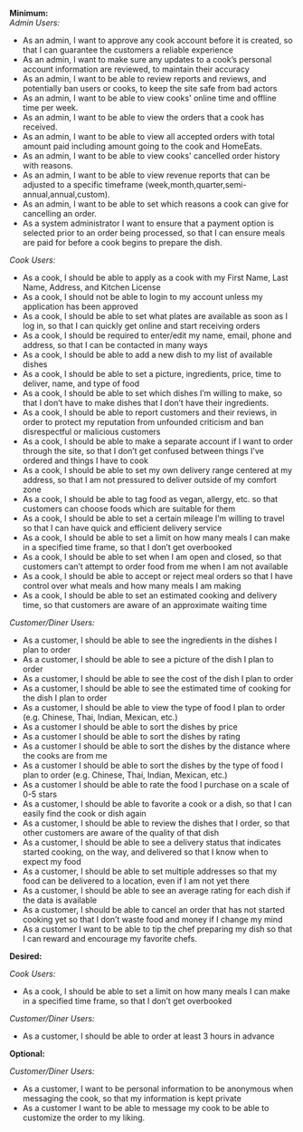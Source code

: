 **Minimum:** <br/>
*Admin Users:* <br/>
- As an admin, I want to approve any cook account before it is created, so that I can guarantee the customers a reliable experience <br/>
- As an admin, I want to make sure any updates to a cook’s personal account information are reviewed, to maintain their accuracy <br/>
- As an admin, I want to be able to review reports and reviews, and potentially ban users or cooks, to keep the site safe from bad actors <br/>
- As an admin, I want to be able to view cooks' online time and offline time per week. <br/>
- As an admin, I want to be able to view the orders that a cook has received. <br/>
- As an admin, I want to be able to view all accepted orders with total amount paid including amount going to the cook and HomeEats. <br/>
- As an admin, I want to be able to view cooks' cancelled order history with reasons. <br/>
- As an admin, I want to be able to view revenue reports that can be adjusted to a specific timeframe (week,month,quarter,semi-annual,annual,custom). <br/>
- As an admin, I want to be able to set which reasons a cook can give for cancelling an order. <br/>
- As a system administrator I want to ensure that a payment option is selected prior to an order being processed, so that I can ensure meals are paid for before a cook begins to prepare the dish. <br/>

*Cook Users:* <br/>
- As a cook, I should be able to apply as a cook with my First Name, Last Name, Address, and Kitchen License <br/>
- As a cook, I should not be able to login to my account unless my application has been approved <br/>
- As a cook, I should be able to set what plates are available as soon as I log in, so that I can quickly get online and start receiving orders <br/>
- As a cook, I should be required to enter/edit my name, email, phone and address, so that I can be contacted in many ways <br/>
- As a cook, I should be able to add a new dish to my list of available dishes <br/>
- As a cook, I should be able to set a picture, ingredients, price, time to deliver, name, and type of food <br/>
- As a cook, I should be able to set which dishes I’m willing to make, so that I don’t have to make dishes that I don’t have their ingredients. <br/>
- As a cook, I should be able to report customers and their reviews, in order to protect my reputation from unfounded criticism and ban disrespectful or malicious customers <br/>
- As a cook, I should be able to make a separate account if I want to order through the site, so that I don’t get confused between things I’ve ordered and things I have to cook <br/>
- As a cook, I should be able to set my own delivery range centered at my address, so that I am not pressured to deliver outside of my comfort zone <br/>
- As a cook, I should be able to tag food as vegan, allergy, etc. so that customers can choose foods which are suitable for them <br/>
- As a cook, I should be able to set a certain mileage I’m willing to travel so that I can have quick and efficient delivery service <br/>
- As a cook, I should be able to set a limit on how many meals I can make in a specified time frame, so that I don’t get overbooked <br/>
- As a cook, I should be able to set when I am open and closed, so that customers can’t attempt to order food from me when I am not available <br/>
- As a cook, I should be able to accept or reject meal orders so that I have control over what meals and how many meals I am making <br/>
- As a cook, I should be able to set an estimated cooking and delivery time, so that customers are aware of an approximate waiting time <br/>

*Customer/Diner Users:* <br/>
- As a customer, I should be able to see the ingredients in the dishes I plan to order <br/>
- As a customer, I should be able to see a picture of the dish I plan to order <br/>
- As a customer, I should be able to see the cost of the dish I plan to order <br/>
- As a customer, I should be able to see the estimated time of cooking for the dish I plan to order <br/>
- As a customer, I should be able to view the type of food I plan to order (e.g. Chinese, Thai, Indian, Mexican, etc.) <br/>
- As a customer I should be able to sort the dishes by price <br/>
- As a customer I should be able to sort the dishes by rating <br/>
- As a customer I should be able to sort the dishes by the distance where the cooks are from me <br/>
- As a customer I should be able to sort the dishes by the type of food I plan to order (e.g. Chinese, Thai, Indian, Mexican, etc.) <br/>
- As a customer I should be able to rate the food I purchase on a scale of 0-5 stars <br/>
- As a customer, I should be able to favorite a cook or a dish, so that I can easily find the cook or dish again <br/>
- As a customer, I should be able to review the dishes that I order, so that other customers are aware of the quality of that dish <br/>
- As a customer, I should be able to see a delivery status that indicates started cooking, on the way, and delivered so that I know when to expect my food
- As a customer, I should be able to set multiple addresses so that my food can be delivered to a location, even if I am not yet there
- As a customer, I should be able to see an average rating for each dish if the data is available
- As a customer, I should be able to cancel an order that has not started cooking yet so that I don’t waste food and money if I change my mind
- As a customer I want to be able to tip the chef preparing my dish so that I can reward and encourage my favorite chefs. <br/>

**Desired:** <br/>

*Cook Users:* <br/>
- As a cook, I should be able to set a limit on how many meals I can make in a specified time frame, so that I don’t get overbooked <br/>

*Customer/Diner Users:* <br/>
- As a customer, I should be able to order at least 3 hours in advance <br/>

**Optional:** <br/>

*Customer/Diner Users:* <br/>
- As a customer, I want to be personal information to be anonymous when messaging the cook, so that my information is kept private <br/>
- As a customer I want to be able to message my cook to be able to customize the order to my liking. <br/>

